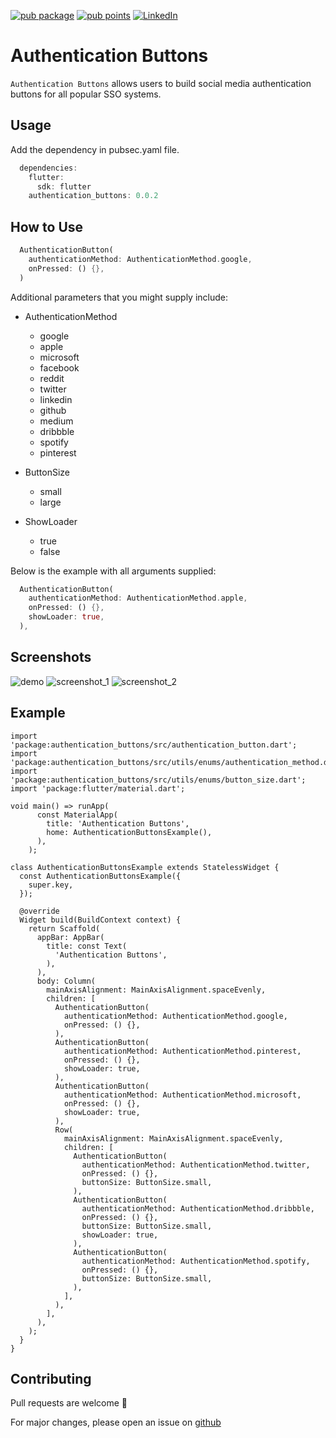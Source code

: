 [![pub package](https://img.shields.io/pub/v/authentication_buttons.svg)](https://pub.dev/packages/authentication_buttons)
[![pub points](https://img.shields.io/pub/likes/authentication_buttons?logo=dart)](https://pub.dev/packages/authentication_buttons)
[![LinkedIn](https://img.shields.io/badge/LinkedIn-in-0e76a8)](https://www.linkedin.com/in/shivam-shashank-2b5766217)

# Authentication Buttons

`Authentication Buttons` allows users to build social media authentication buttons for all popular SSO systems.

## Usage

Add the dependency in pubsec.yaml file.

```dart
  dependencies:
    flutter:
      sdk: flutter
    authentication_buttons: 0.0.2
```

## How to Use

```dart
  AuthenticationButton(
    authenticationMethod: AuthenticationMethod.google,
    onPressed: () {},
  )
```

Additional parameters that you might supply include:

- AuthenticationMethod
  - google
  - apple
  - microsoft
  - facebook
  - reddit
  - twitter
  - linkedin
  - github
  - medium
  - dribbble
  - spotify
  - pinterest

    
- ButtonSize
  - small
  - large


- ShowLoader
  - true
  - false

Below is the example with all arguments supplied:

```dart
  AuthenticationButton(
    authenticationMethod: AuthenticationMethod.apple,
    onPressed: () {},
    showLoader: true,
  ),
```

## Screenshots
![demo](https://github.com/shivamshashank/authentication_buttons/assets/60516175/acf4afd7-3772-4671-b056-7fb30b8637fa)
![screenshot_1](https://github.com/shivamshashank/authentication_buttons/assets/60516175/93045dd6-baf6-4c25-956f-5370048cc466)
![screenshot_2](https://github.com/shivamshashank/authentication_buttons/assets/60516175/6803e2b5-ba30-4a04-a3a5-3bab7dfb3fbf)

## Example

```
import 'package:authentication_buttons/src/authentication_button.dart';
import 'package:authentication_buttons/src/utils/enums/authentication_method.dart';
import 'package:authentication_buttons/src/utils/enums/button_size.dart';
import 'package:flutter/material.dart';

void main() => runApp(
      const MaterialApp(
        title: 'Authentication Buttons',
        home: AuthenticationButtonsExample(),
      ),
    );

class AuthenticationButtonsExample extends StatelessWidget {
  const AuthenticationButtonsExample({
    super.key,
  });

  @override
  Widget build(BuildContext context) {
    return Scaffold(
      appBar: AppBar(
        title: const Text(
          'Authentication Buttons',
        ),
      ),
      body: Column(
        mainAxisAlignment: MainAxisAlignment.spaceEvenly,
        children: [
          AuthenticationButton(
            authenticationMethod: AuthenticationMethod.google,
            onPressed: () {},
          ),
          AuthenticationButton(
            authenticationMethod: AuthenticationMethod.pinterest,
            onPressed: () {},
            showLoader: true,
          ),
          AuthenticationButton(
            authenticationMethod: AuthenticationMethod.microsoft,
            onPressed: () {},
            showLoader: true,
          ),
          Row(
            mainAxisAlignment: MainAxisAlignment.spaceEvenly,
            children: [
              AuthenticationButton(
                authenticationMethod: AuthenticationMethod.twitter,
                onPressed: () {},
                buttonSize: ButtonSize.small,
              ),
              AuthenticationButton(
                authenticationMethod: AuthenticationMethod.dribbble,
                onPressed: () {},
                buttonSize: ButtonSize.small,
                showLoader: true,
              ),
              AuthenticationButton(
                authenticationMethod: AuthenticationMethod.spotify,
                onPressed: () {},
                buttonSize: ButtonSize.small,
              ),
            ],
          ),
        ],
      ),
    );
  }
}
```

## Contributing
Pull requests are welcome 🙏

For major changes, please open an issue on [github](https://github.com/shivamshashank/authentication_buttons/issues)
